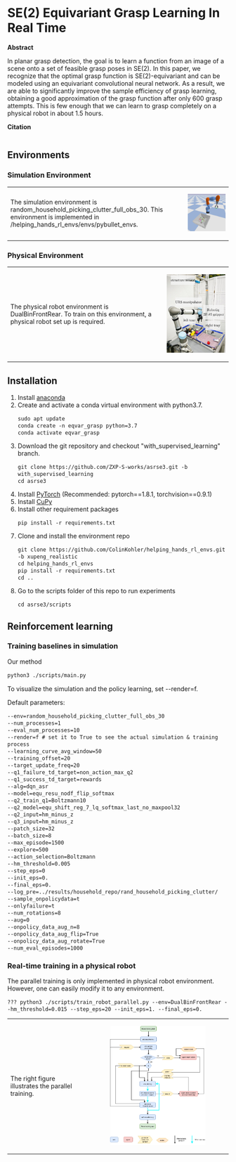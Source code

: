 # SE(2) Equivariant Grasp Learning In Real Time

**Abstract**

In planar grasp detection, the goal is to learn a function from an image of a scene onto a set of feasible grasp poses
in SE(2). In this paper, we recognize that the optimal grasp function is SE(2)-equivariant and can be modeled
using an equivariant convolutional neural network. As a result, we are able to significantly improve the sample
efficiency of grasp learning, obtaining a good approximation of the grasp function after only 600 grasp attempts. This
is few enough that we can learn to grasp completely on a physical robot in about 1.5 hours.

[//]: # (<h3>)

[//]: # (    <center>)

[//]: # (        <a href="">Paper</a> &emsp;&emsp;&emsp;)

[//]: # (        <a href="">Website</a> &emsp;&emsp;&emsp;)

[//]: # (        <a href="">Video</a>)

[//]: # (    </center>)

[//]: # (</h3>)

**Citation**

```

```



## Environments

### Simulation Environment

<table border="0">
 <tr>
    <td>The simulation environment is random_household_picking_clutter_full_obs_30. This environment is implemented in /helping_hands_rl_envs/envs/pybullet_envs.
</td>
    <td><p align="center">
<img width="180%" src="./images/simulation_env.png">
</p></td>
 </tr>
</table>


### Physical Environment


<table border="0">
 <tr>
    <td>The physical robot environment is DualBinFrontRear. To train on this environment, a physical robot set up is required.
</td>
    <td><p align="center">
<img width="150%" src="./images/UR5_setup.png">
</p></td>
 </tr>
</table>


## Installation


1. Install [anaconda](https://docs.conda.io/projects/conda/en/latest/user-guide/install/)
1. Create and activate a conda virtual environment with python3.7.
    ```
    sudo apt update
    conda create -n eqvar_grasp python=3.7
    conda activate eqvar_grasp
    ```
1. Download the git repository and checkout "with_supervised_learning" branch.
    ```
    git clone https://github.com/ZXP-S-works/asrse3.git -b with_supervised_learning
    cd asrse3
    ```
1. Install [PyTorch](https://pytorch.org/) (Recommended: pytorch==1.8.1, torchvision==0.9.1)
1. Install [CuPy](https://github.com/cupy/cupy)
1. Install other requirement packages
    ```
    pip install -r requirements.txt
    ```
1. Clone and install the environment repo 
    ```
    git clone https://github.com/ColinKohler/helping_hands_rl_envs.git -b xupeng_realistic
    cd helping_hands_rl_envs
    pip install -r requirements.txt
    cd ..
    ```
1. Go to the scripts folder of this repo to run experiments
    ```
    cd asrse3/scripts
    ```

## Reinforcement learning


### Training baselines in simulation

Our method
```bash
python3 ./scripts/main.py 
```

To visualize the simulation and the policy learning, set --render=f.

Default parameters:
```
--env=random_household_picking_clutter_full_obs_30
--num_processes=1
--eval_num_processes=10
--render=f # set it to True to see the actual simulation & training process
--learning_curve_avg_window=50
--training_offset=20
--target_update_freq=20
--q1_failure_td_target=non_action_max_q2
--q1_success_td_target=rewards
--alg=dqn_asr
--model=equ_resu_nodf_flip_softmax
--q2_train_q1=Boltzmann10
--q2_model=equ_shift_reg_7_lq_softmax_last_no_maxpool32
--q2_input=hm_minus_z
--q3_input=hm_minus_z
--patch_size=32 
--batch_size=8
--max_episode=1500
--explore=500
--action_selection=Boltzmann
--hm_threshold=0.005
--step_eps=0
--init_eps=0.
--final_eps=0. 
--log_pre=../results/household_repo/rand_household_picking_clutter/ 
--sample_onpolicydata=t 
--onlyfailure=t 
--num_rotations=8 
--aug=0
--onpolicy_data_aug_n=8 
--onpolicy_data_aug_flip=True 
--onpolicy_data_aug_rotate=True 
--num_eval_episodes=1000
```

### Real-time training in a physical robot
The parallel training is only implemented in physical robot environment. However, one can easily modify it to any environment.

```
??? python3 ./scripts/train_robot_parallel.py --env=DualBinFrontRear --hm_threshold=0.015 --step_eps=20 --init_eps=1. --final_eps=0.
```

<table border="0">
 <tr>
    <td>The right figure illustrates the parallel training.
</td>
    <td><p align="center">
<img width="70%" src="./images/dualbin_paralle_run.png">
</p></td>
 </tr>
</table>


